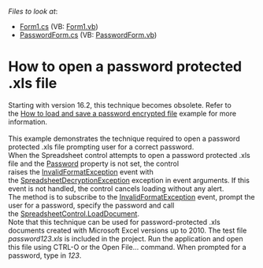 <!-- default file list -->
*Files to look at*:

* [Form1.cs](./CS/PasswordToOpenSample/Form1.cs) (VB: [Form1.vb](./VB/PasswordToOpenSample/Form1.vb))
* [PasswordForm.cs](./CS/PasswordToOpenSample/PasswordForm.cs) (VB: [PasswordForm.vb](./VB/PasswordToOpenSample/PasswordForm.vb))
<!-- default file list end -->
# How to open a password protected .xls file


Starting with version 16.2, this technique becomes obsolete. Refer to the <a href="https://www.devexpress.com/Support/Center/p/T464814">How to load and save a password encrypted file</a> example for more information.<br><br>This example demonstrates the technique required to open a password protected .xls file prompting user for a correct password. <br>When the Spreadsheet control attempts to open a password protected .xls file and the <a href="http://help.devexpress.com/#CoreLibraries/DevExpressXtraSpreadsheetImportXlsDocumentImporterOptions_Passwordtopic">Password</a> property is not set, the control raises the <a href="http://help.devexpress.com/#WindowsForms/DevExpressXtraSpreadsheetSpreadsheetControl_InvalidFormatExceptiontopic">InvalidFormatException</a> event with the <a href="http://help.devexpress.com/#CoreLibraries/clsDevExpressXtraSpreadsheetSpreadsheetDecryptionExceptiontopic">SpreadsheetDecryptionException</a> exception in event arguments. If this event is not handled, the control cancels loading without any alert.<br>The method is to subscribe to the <a href="http://help.devexpress.com/#WindowsForms/DevExpressXtraSpreadsheetSpreadsheetControl_InvalidFormatExceptiontopic">InvalidFormatException</a> event, prompt the user for a password, specify the password and call the <a href="http://help.devexpress.com/#WindowsForms/DevExpressXtraSpreadsheetSpreadsheetControl_LoadDocumenttopic">SpreadsheetControl.LoadDocument</a>.<br>Note that this technique can be used for password-protected .xls documents created with Microsoft Excel versions up to 2010. The test file <em>password123.xls</em> is included in the project. Run the application and open this file using CTRL-O or the Open File... command. When prompted for a password, type in <em>123</em>.

<br/>


